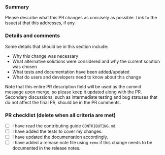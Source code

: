 ### Summary

Please describe what this PR changes as concisely as possible. Link to the issue(s) 
that this addresses, if any.

### Details and comments

Some details that should be in this section include:

- Why this change was necessary
- What alternative solutions were considered and why the current solution was chosen
- What tests and documentation have been added/updated
- What do users and developers need to know about this change

Note that this entire PR description field will be used as the commit message upon
merge, so please keep it updated along with the PR. Secondary discussions, such as
intermediate testing and bug statuses that do not affect the final PR, should be in the
PR comments.

### PR checklist (delete when all criteria are met)

- [ ] I have read the contributing guide `CONTRIBUTING.md`.
- [ ] I have added the tests to cover my changes.
- [ ] I have updated the documentation accordingly.
- [ ] I have added a release note file using `reno` if this change needs to be documented in the release notes.
